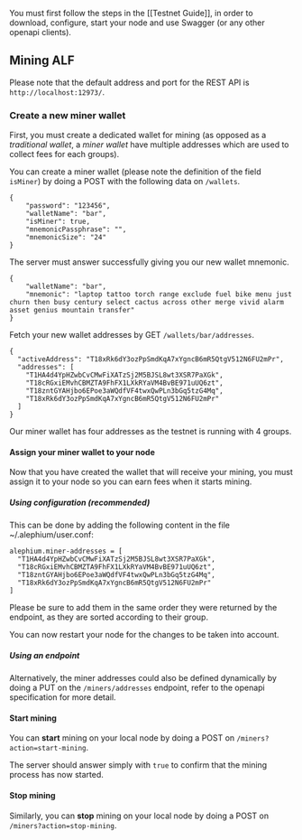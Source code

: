 You must first follow the steps in the [[Testnet Guide]], in order to download, configure, start your node and use Swagger (or any other openapi clients).

## Mining ALF

Please note that the default address and port for the REST API is `http://localhost:12973/`.

### Create a new miner wallet

First, you must create a dedicated wallet for mining (as opposed as a *traditional wallet*, a *miner wallet* have multiple addresses which are used to collect fees for each groups).

You can create a miner wallet (please note the definition of the field `isMiner`) by doing a POST with the following data on `/wallets`.

    {
        "password": "123456",
        "walletName": "bar",
        "isMiner": true,
        "mnemonicPassphrase": "",
        "mnemonicSize": "24"
    }

The server must answer successfully giving you our new wallet mnemonic.

    {
        "walletName": "bar",
        "mnemonic": "laptop tattoo torch range exclude fuel bike menu just churn then busy century select cactus across other merge vivid alarm asset genius mountain transfer"
    }

Fetch your new wallet addresses by GET `/wallets/bar/addresses`.

    {
      "activeAddress": "T18xRk6dY3ozPpSmdKqA7xYgncB6mR5QtgV512N6FU2mPr",
      "addresses": [
        "T1HA4d4YpHZwbCvCMwFiXATzSj2M5BJSL8wt3XSR7PaXGk",
        "T18cRGxiEMvhCBMZTA9FhFX1LXkRYaVM4BvBE971uUQ6zt",
        "T18zntGYAHjbo6EPoe3aWQdfVF4twxQwPLn3bGq5tzG4Mq",
        "T18xRk6dY3ozPpSmdKqA7xYgncB6mR5QtgV512N6FU2mPr"
      ]
    }

Our miner wallet has four addresses as the testnet is running with 4 groups.

#### Assign your miner wallet to your node

Now that you have created the wallet that will receive your mining, you must assign it to your node so you can earn fees when it starts mining.

##### Using configuration (recommended)

This can be done by adding the following content in the file ~/.alephium/user.conf:

    alephium.miner-addresses = [
      "T1HA4d4YpHZwbCvCMwFiXATzSj2M5BJSL8wt3XSR7PaXGk",
      "T18cRGxiEMvhCBMZTA9FhFX1LXkRYaVM4BvBE971uUQ6zt",
      "T18zntGYAHjbo6EPoe3aWQdfVF4twxQwPLn3bGq5tzG4Mq",
      "T18xRk6dY3ozPpSmdKqA7xYgncB6mR5QtgV512N6FU2mPr"
    ]
    
Please be sure to add them in the same order they were returned by the endpoint, as they are sorted according to their group.

You can now restart your node for the changes to be taken into account.

##### Using an endpoint

Alternatively, the miner addresses could also be defined dynamically by doing a PUT on the `/miners/addresses` endpoint, refer to the openapi specification for more detail.

#### Start mining

You can **start** mining on your local node by doing a POST on `/miners?action=start-mining`.

The server should answer simply with `true` to confirm that the mining process has now started.

#### Stop mining

Similarly, you can **stop** mining on your local node by doing a POST on `/miners?action=stop-mining`.
